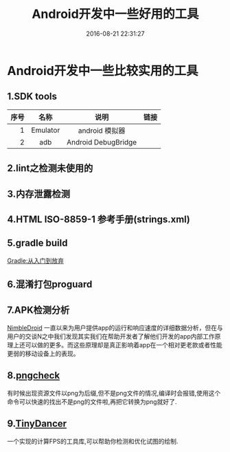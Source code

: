 ﻿---
title: Android开发中一些好用的工具
date: 2016-08-21 22:31:27
updated: 2016-08-23 09:30:00
categories: 工具
tags: [android,tools]
---

# Android开发中一些比较实用的工具

## 1.SDK tools
| 序号 | 名称 | 说明 | 链接 |
|-----:|:-----:|:------:|:-----|
|1 | Emulator | android 模拟器| |
|2 | adb | Android DebugBridge |



## 2.lint之检测未使用的

## 3.内存泄露检测

## 4.HTML ISO-8859-1 参考手册(strings.xml)

## 5.gradle build
[Gradle:从入门到放弃](https://levent-j.github.io/android/2016/09/28/gradle(2)#0x04-task详解)

## 6.混淆打包proguard

## 7.APK检测分析
[NimbleDroid](https://nimbledroid.com)
一直以来为用户提供app的运行和响应速度的详细数据分析，但在与用户的交谈N之中我们发现其实我们在帮助开发者了解他们开发的app内部工作原理上还可以做的更多。而这些原理却是真正影响着app在一个相对更老款或者性能更弱的移动设备上的表现。


## 8.[pngcheck](http://www.libpng.org/pub/png/apps/pngcheck.html)
有时候出现资源文件以png为后缀,但不是png文件的情况,编译时会报错,使用这个命令可以快速的找出不是png的文件啦,再把它转换为png就好了.

## 9.[TinyDancer](https://github.com/friendlyrobotnyc/TinyDancer)
一个实现的计算FPS的工具库,可以帮助你检测和优化试图的绘制.

